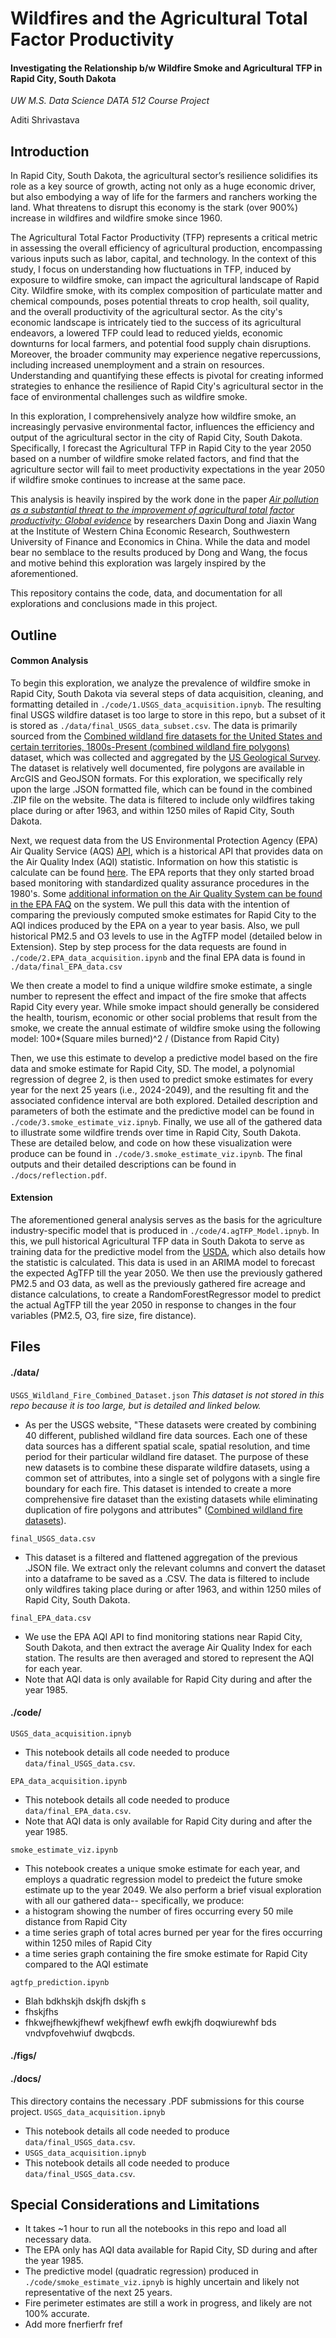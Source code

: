 # Wildfires and the Agricultural Total Factor Productivity

#### Investigating the Relationship b/w Wildfire Smoke and Agricultural TFP in Rapid City, South Dakota

*UW M.S. Data Science DATA 512 Course Project*

Aditi Shrivastava

## Introduction

In Rapid City, South Dakota, the agricultural sector’s resilience solidifies its role as a key source of growth, acting not only as a huge economic driver, but also embodying a way of life for the farmers and ranchers working the land. What threatens to disrupt this economy is the stark (over 900%) increase in wildfires and wildfire smoke since 1960.

The Agricultural Total Factor Productivity (TFP) represents a critical metric in assessing the overall efficiency of agricultural production, encompassing various inputs such as labor, capital, and technology. In the context of this study, I focus on understanding how fluctuations in TFP, induced by exposure to wildfire smoke, can impact the agricultural landscape of Rapid City. Wildfire smoke, with its complex composition of particulate matter and chemical compounds, poses potential threats to crop health, soil quality, and the overall productivity of the agricultural sector. As the city's economic landscape is intricately tied to the success of its agricultural endeavors, a lowered TFP could lead to reduced yields, economic downturns for local farmers, and potential food supply chain disruptions. Moreover, the broader community may experience negative repercussions, including increased unemployment and a strain on resources. Understanding and quantifying these effects is pivotal for creating informed strategies to enhance the resilience of Rapid City's agricultural sector in the face of environmental challenges such as wildfire smoke. 

In this exploration, I comprehensively analyze how wildfire smoke, an increasingly pervasive environmental factor, influences the efficiency and output of the agricultural sector in the city of Rapid City, South Dakota. Specifically, I forecast the Agricultural TFP in Rapid City to the year 2050 based on a number of wildfire smoke related factors, and find that the agriculture sector will fail to meet productivity expectations in the year 2050 if wildfire smoke continues to increase at the same pace.

This analysis is heavily inspired by the work done in the paper [*Air pollution as a substantial threat to the improvement of agricultural total factor productivity: Global evidence*](https://www.sciencedirect.com/science/article/pii/S0160412023001150?via%3Dihub) by researchers Daxin Dong and Jiaxin Wang at the Institute of Western China Economic Research, Southwestern University of Finance and Economics in China. While the data and model bear no semblace to the results produced by Dong and Wang, the focus and motive behind this exploration was largely inspired by the aforementioned.

This repository contains the code, data, and documentation for all explorations and conclusions made in this project.

## Outline

#### Common Analysis

To begin this exploration, we analyze the prevalence of wildfire smoke in Rapid City, South Dakota via several steps of data acquisition, cleaning, and formatting detailed in ```./code/1.USGS_data_acquisition.ipnyb```. The resulting final USGS wildfire dataset is too large to store in this repo, but a subset of it is stored as ```./data/final_USGS_data_subset.csv```. The data is primarily sourced from the [Combined wildland fire datasets for the United States and certain territories, 1800s-Present (combined wildland fire polygons)](https://www.sciencebase.gov/catalog/item/61aa537dd34eb622f699df81) dataset, which was collected and aggregated by the [US Geological Survey](https://www.usgs.gov/). The dataset is relatively well documented, fire polygons are available in ArcGIS and GeoJSON formats. For this exploration, we specifically rely upon the large .JSON formatted file, which can be found in the combined .ZIP file on the website. The data is filtered to include only wildfires taking place during or after 1963, and within 1250 miles of Rapid City, South Dakota.

Next, we request data from the US Environmental Protection Agency (EPA) Air Quality Service (AQS) [API](https://aqs.epa.gov/aqsweb/documents/data_api.html), which is a historical API that provides data on the Air Quality Index (AQI) statistic. Information on how this statistic is calculate can be found [here](https://www.airnow.gov/sites/default/files/2020-05/aqi-technical-assistance-document-sept2018.pdf). The EPA reports that they only started broad based monitoring with standardized quality assurance procedures in the 1980's. Some [additional information on the Air Quality System can be found in the EPA FAQ](https://www.epa.gov/outdoor-air-quality-data/frequent-questions-about-airdata) on the system. We pull this data with the intention of comparing the previously computed smoke estimates for Rapid City to the AQI indices produced by the EPA on a year to year basis. Also, we pull historical PM2.5 and O3 levels to use in the AgTFP model (detailed below in Extension). Step by step process for the data requests are found in ```./code/2.EPA_data_acquisition.ipynb``` and the final EPA data is found in ```./data/final_EPA_data.csv```

We then create a model to find a unique wildfire smoke estimate, a single number to represent the effect and impact of the fire smoke that affects Rapid City every year. While smoke impact should generally be considered the health, tourism, economic or other social problems that result from the smoke, we create the annual estimate of wildfire smoke using the following model: 100*(Square miles burned)^2 / (Distance from Rapid City)

Then, we use this estimate to develop a predictive model based on the fire data and smoke estimate for Rapid City, SD. The model, a polynomial regression of degree 2, is then used to predict smoke estimates for every year for the next 25 years (i.e., 2024-2049), and the resulting fit and the associated confidence interval are both explored. Detailed description and parameters of both the estimate and the predictive model can be found in ```./code/3.smoke_estimate_viz.ipnyb```. Finally, we use all of the gathered data to illustrate some wildfire trends over time in Rapid City, South Dakota. These are detailed below, and code on how these visualization were produce can be found in ```./code/3.smoke_estimate_viz.ipynb```. The final outputs and their detailed descriptions can be found in ```./docs/reflection.pdf```.

#### Extension

The aforementioned general analysis serves as the basis for the agriculture industry-specific model that is produced in ```./code/4.agTFP_Model.ipnyb```. In this, we pull historical Agricultural TFP data in South Dakota to serve as training data for the predictive model from the [USDA](https://www.ers.usda.gov/data-products/agricultural-productivity-in-the-u-s/), which also details how the statistic is calculated. This data is used in an ARIMA model to forecast the expected AgTFP till the year 2050. We then use the previously gathered PM2.5 and O3 data, as well as the previously gathered fire acreage and distance calculations, to create a RandomForestRegressor model to predict the actual AgTFP till the year 2050 in response to changes in the four variables (PM2.5, O3, fire size, fire distance). 

## Files 

#### ./data/

```USGS_Wildland_Fire_Combined_Dataset.json```
*This dataset is not stored in this repo because it is too large, but is detailed and linked below.*
- As per the USGS website, "These datasets were created by combining 40 different, published wildland fire data sources. Each one of these data sources has a different spatial scale, spatial resolution, and time period for their particular wildland fire dataset. The purpose of these new datasets is to combine these disparate wildfire datasets, using a common set of attributes, into a single set of polygons with a single fire boundary for each fire. This dataset is intended to create a more comprehensive fire dataset than the existing datasets while eliminating duplication of fire polygons and attributes" ([Combined wildland fire datasets](https://www.sciencebase.gov/catalog/item/61aa537dd34eb622f699df81)). 

```final_USGS_data.csv```
- This dataset is a filtered and flattened aggregation of the previous .JSON file. We extract only the relevant columns and convert the dataset into a dataframe to be saved as a .CSV. The data is filtered to include only wildfires taking place during or after 1963, and within 1250 miles of Rapid City, South Dakota.

```final_EPA_data.csv```
- We use the EPA AQI API to find monitoring stations near Rapid City, South Dakota, and then extract the average Air Quality Index for each station. The results are then averaged and stored to represent the AQI for each year.
- Note that AQI data is only available for Rapid City during and after the year 1985.

#### ./code/

```USGS_data_acquisition.ipnyb```
- This notebook details all code needed to produce ```data/final_USGS_data.csv```.

```EPA_data_acquisition.ipynb```
- This notebook details all code needed to produce ```data/final_EPA_data.csv```.
- Note that AQI data is only available for Rapid City during and after the year 1985.

```smoke_estimate_viz.ipynb```
- This notebook creates a unique smoke estimate for each year, and employs a quadratic regression model to predeict the future smoke estimate up to the year 2049. We also perform a brief visual exploration with all our gathered data-- specifically, we produce:
- a histogram showing the number of fires occurring every 50 mile distance from Rapid City
- a time series graph of total acres burned per year for the fires occurring within 1250 miles of Rapid City
- a time series graph containing the fire smoke estimate for Rapid City compared to the AQI estimate

```agtfp_prediction.ipynb```
- Blah bdkhskjh dskjfh dskjfh s
- fhskjfhs
- fhkwejfhewkjfhewf wekjfhewf ewfh ewkjfh doqwiurewhf bds vndvpfovehwiuf dwqbcds.

#### ./figs/

#### ./docs/
This directory contains the necessary .PDF submissions for this course project.
```USGS_data_acquisition.ipnyb```
- This notebook details all code needed to produce ```data/final_USGS_data.csv```.
- ```USGS_data_acquisition.ipnyb```
- This notebook details all code needed to produce ```data/final_USGS_data.csv```.

## Special Considerations and Limitations
- It takes ~1 hour to run all the notebooks in this repo and load all necessary data.
- The EPA only has AQI data available for Rapid City, SD during and after the year 1985.
- The predictive model (quadratic regression) produced in ```./code/smoke_estimate_viz.ipnyb``` is highly uncertain and likely not representative of the next 25 years.
- Fire perimeter estimates are still a work in progress, and likely are not 100% accurate.
- Add more fnerfierfr fref

